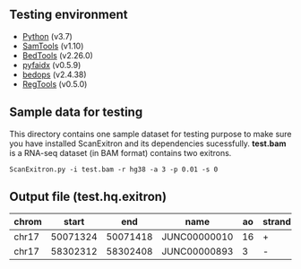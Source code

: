 Testing environment
---
* [Python](https://www.python.org) (v3.7)
* [SamTools](http://www.htslib.org/) (v1.10)
* [BedTools](https://bedtools.readthedocs.io/en/latest/) (v2.26.0)
* [pyfaidx](https://github.com/mdshw5/pyfaidx) (v0.5.9)
* [bedops](https://bedops.readthedocs.io/en/latest/) (v2.4.38)
* [RegTools](https://github.com/griffithlab/regtools) (v0.5.0)


Sample data for testing
---
This directory contains one sample dataset for testing purpose to make sure you have installed ScanExitron and its dependencies sucessfully. __test.bam__ is a RNA-seq dataset (in BAM format) contains two exitrons. 

```
ScanExitron.py -i test.bam -r hg38 -a 3 -p 0.01 -s 0
```

Output file (test.hq.exitron)
---
|chrom|start|end|name|ao|strand|gene_symbol|length|splice_site|gene_id|pso|psi|dp|total_junctions|
|---|---|---|---|---|---|---|---|---|---|---|---|---|---|
|chr17|50071324|50071418|JUNC00000010|16|+|ITGA3|93|GT-AG|ENSG00000005884.15|0.02674|0.97326|598|104499|
|chr17|58302312|58302408|JUNC00000893|3|-|BZRAP1|95|GT-AG|ENSG00000005379.13|0.03371|0.96629|89|104499|
